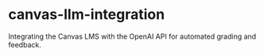 # canvas-llm-integration
Integrating the Canvas LMS with the OpenAI API for automated grading and feedback. 
